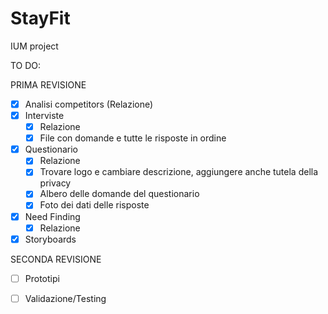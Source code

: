 # StayFit
IUM project 

TO DO:

PRIMA REVISIONE
  - [x] Analisi competitors (Relazione)
  - [x] Interviste
      - [x] Relazione 
      - [x] File con domande e tutte le risposte in ordine
  - [x] Questionario
      - [x] Relazione 
      - [x] Trovare logo e cambiare descrizione, aggiungere anche tutela della privacy
      - [x] Albero delle domande del questionario
      - [x] Foto dei dati delle risposte
  - [x] Need Finding
      - [x] Relazione
  - [x] Storyboards
  
 SECONDA REVISIONE
  - [ ] Prototipi
  - [ ] Validazione/Testing

  

